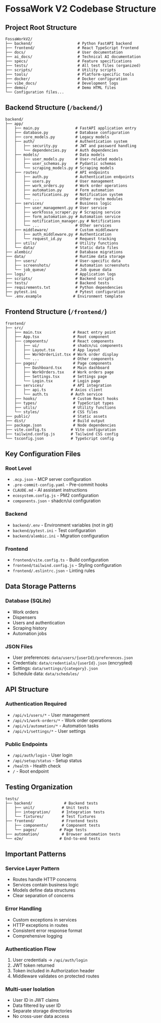 # FossaWork V2 Codebase Structure

## Project Root Structure

```
FossaWorkV2/
├── backend/                    # Python FastAPI backend
├── frontend/                   # React TypeScript frontend
├── docs/                       # User documentation
├── ai_docs/                    # Technical AI documentation
├── specs/                      # Feature specifications
├── tests/                      # All test files (organized)
├── scripts/                    # Utility scripts
├── tools/                      # Platform-specific tools
├── docker/                     # Docker configuration
├── vibe_docs/                  # Development logs
├── demos/                      # Demo HTML files
└── Configuration files...
```

## Backend Structure (`/backend/`)

```
backend/
├── app/
│   ├── main.py                # FastAPI application entry
│   ├── database.py            # Database configuration
│   ├── core_models.py         # Legacy models
│   ├── auth/                  # Authentication system
│   │   ├── security.py        # JWT and password handling
│   │   └── dependencies.py    # Auth dependencies
│   ├── models/                # Data models
│   │   ├── user_models.py     # User-related models
│   │   ├── user_schemas.py    # Pydantic schemas
│   │   └── scraping_models.py # Scraping models
│   ├── routes/                # API endpoints
│   │   ├── auth.py            # Authentication endpoints
│   │   ├── users.py           # User management
│   │   ├── work_orders.py     # Work order operations
│   │   ├── automation.py      # Form automation
│   │   ├── notifications.py   # Notification system
│   │   └── ...                # Other route modules
│   ├── services/              # Business logic
│   │   ├── user_management.py # User service
│   │   ├── workfossa_scraper.py # Scraping service
│   │   ├── form_automation.py # Automation service
│   │   ├── notification_manager.py # Notifications
│   │   └── ...                # Other services
│   ├── middleware/            # Custom middleware
│   │   ├── auth_middleware.py # Authentication
│   │   └── request_id.py      # Request tracking
│   ├── utils/                 # Utility functions
│   └── data/                  # Static data files
├── alembic/                   # Database migrations
├── data/                      # Runtime data storage
│   ├── users/                 # User-specific data
│   ├── screenshots/           # Automation screenshots
│   └── job_queue/             # Job queue data
├── logs/                      # Application logs
├── scripts/                   # Backend scripts
├── tests/                     # Backend tests
├── requirements.txt           # Python dependencies
├── pytest.ini                 # Pytest configuration
└── .env.example              # Environment template
```

## Frontend Structure (`/frontend/`)

```
frontend/
├── src/
│   ├── main.tsx              # React entry point
│   ├── App.tsx               # Root component
│   ├── components/           # React components
│   │   ├── ui/               # shadcn/ui components
│   │   ├── Layout.tsx        # App layout
│   │   ├── WorkOrderList.tsx # Work order display
│   │   └── ...               # Other components
│   ├── pages/                # Page components
│   │   ├── Dashboard.tsx     # Main dashboard
│   │   ├── WorkOrders.tsx    # Work orders page
│   │   ├── Settings.tsx      # Settings page
│   │   └── Login.tsx         # Login page
│   ├── services/             # API integration
│   │   ├── api.ts           # Axios client
│   │   └── auth.ts          # Auth service
│   ├── hooks/                # Custom React hooks
│   ├── types/                # TypeScript types
│   ├── utils/                # Utility functions
│   └── styles/               # CSS files
├── public/                   # Static assets
├── dist/                     # Build output
├── package.json              # Node dependencies
├── vite.config.ts           # Vite configuration
├── tailwind.config.js       # Tailwind CSS config
└── tsconfig.json            # TypeScript config
```

## Key Configuration Files

### Root Level
- `.mcp.json` - MCP server configuration
- `.pre-commit-config.yaml` - Pre-commit hooks
- `CLAUDE.md` - AI assistant instructions
- `ecosystem.config.js` - PM2 configuration
- `components.json` - shadcn/ui configuration

### Backend
- `backend/.env` - Environment variables (not in git)
- `backend/pytest.ini` - Test configuration
- `backend/alembic.ini` - Migration configuration

### Frontend
- `frontend/vite.config.ts` - Build configuration
- `frontend/tailwind.config.js` - Styling configuration
- `frontend/.eslintrc.json` - Linting rules

## Data Storage Patterns

### Database (SQLite)
- Work orders
- Dispensers
- Users and authentication
- Scraping history
- Automation jobs

### JSON Files
- User preferences: `data/users/{userId}/preferences.json`
- Credentials: `data/credentials/{userId}.json` (encrypted)
- Settings: `data/settings/{category}.json`
- Schedule data: `data/schedules/`

## API Structure

### Authentication Required
- `/api/v1/users/*` - User management
- `/api/v1/work-orders/*` - Work order operations
- `/api/v1/automation/*` - Automation tasks
- `/api/v1/settings/*` - User settings

### Public Endpoints
- `/api/auth/login` - User login
- `/api/setup/status` - Setup status
- `/health` - Health check
- `/` - Root endpoint

## Testing Organization

```
tests/
├── backend/              # Backend tests
│   ├── unit/            # Unit tests
│   ├── integration/     # Integration tests
│   └── fixtures/        # Test fixtures
├── frontend/            # Frontend tests
│   ├── components/      # Component tests
│   └── pages/          # Page tests
├── automation/          # Browser automation tests
└── e2e/                # End-to-end tests
```

## Important Patterns

### Service Layer Pattern
- Routes handle HTTP concerns
- Services contain business logic
- Models define data structures
- Clear separation of concerns

### Error Handling
- Custom exceptions in services
- HTTP exceptions in routes
- Consistent error response format
- Comprehensive logging

### Authentication Flow
1. User credentials → `/api/auth/login`
2. JWT token returned
3. Token included in Authorization header
4. Middleware validates on protected routes

### Multi-user Isolation
- User ID in JWT claims
- Data filtered by user ID
- Separate storage directories
- No cross-user data access